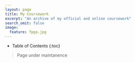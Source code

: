 ```yaml
---
layout: page
title: My Coursework 
excerpt: "An archive of my official and online coursework"
search_omit: false
image:
  feature: fpga.jpg
---
```

* Table of Contents
{:toc}

> Page under maintanence
